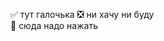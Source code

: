 :white_check_mark: тут галочька 
:negative_squared_cross_mark: ни хачу ни буду  
:black_square_button: сюда надо нажать  

